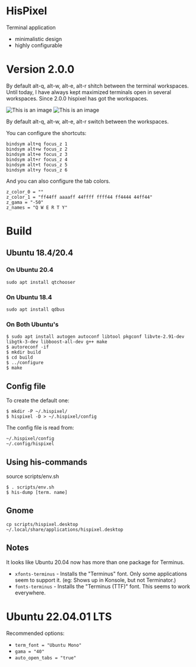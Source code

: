 # HisPixel

Terminal application

- minimalistic design
- highly configurable

# Version 2.0.0

By default alt-q, alt-w, alt-e, alt-r shitch between the terminal workspaces. 
Until today, I have always kept maximized terminals open in several workspaces.
Since 2.0.0 hispixel has got the workspaces.

![This is an image](https://smrt28.cz/q-axe.png)
![This is an image](https://smrt28.cz/r-axe.png)

By default alt-q, alt-w, alt-e, alt-r switch between the workspaces.

You can configure the shortcuts:

```
bindsym alt+q focus_z 1
bindsym alt+w focus_z 2
bindsym alt+e focus_z 3
bindsym alt+r focus_z 4
bindsym alt+t focus_z 5
bindsym alt+y focus_z 6
```

And you can also configure the tab colors.
```
z_color_0 = ""
z_color_1 = "ff44ff aaaaff 44ffff ffff44 ff4444 44ff44"
z_gama = "-50"
z_names = "Q W E R T Y"
```

# Build

## Ubuntu 18.4/20.4

### On Ubuntu 20.4
```
sudo apt install qtchooser
```

### On Ubuntu 18.4
```
sudo apt install qdbus
```

### On Both Ubuntu's
```
$ sudo apt install autogen autoconf libtool pkgconf libvte-2.91-dev libgtk-3-dev libboost-all-dev g++ make
$ autoreconf -if
$ mkdir build
$ cd build
$ ../configure
$ make

```

## Config file

To create the default one:
```
$ mkdir -P ~/.hispixel/
$ hispixel -D > ~/.hispixel/config
```

The config file is read from:

```
~/.hispixel/config
~/.config/hispixel
```

## Using his-commands
source scripts/env.sh
```
$ . scripts/env.sh
$ his-dump [term. name]
```

## Gnome
```
cp scripts/hispixel.desktop  ~/.local/share/applications/hispixel.desktop
```

## Notes
It looks like Ubuntu 20.04 now has more than one package for Terminus.

* `xfonts-terminus` - Installs the "Terminus" font. Only some applications seem to support it. (eg: Shows up in Konsole, but not Terminator.)
* `fonts-terminus` - Installs the "Terminus (TTF)" font. This seems to work everywhere.

# Ubuntu 22.04.01 LTS

Recommended options:

* `term_font = "Ubuntu Mono"`
* `gama = "40"`
* `auto_open_tabs = "true"`

